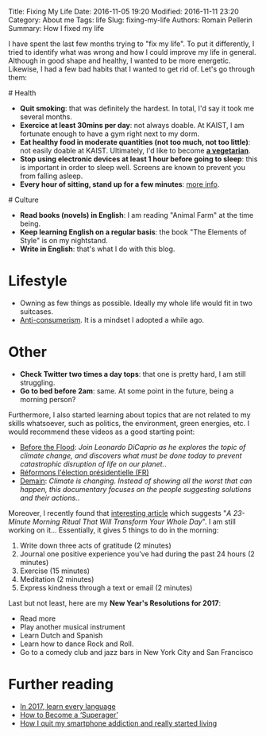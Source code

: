 Title: Fixing My Life
Date: 2016-11-05 19:20
Modified: 2016-11-11 23:20
Category: About me 
Tags: life
Slug: fixing-my-life 
Authors: Romain Pellerin
Summary: How I fixed my life 

I have spent the last few months trying to "fix my life". To put it differently, I tried to identify what was wrong and how I could improve my life in general. Although in good shape and healthy, I wanted to be more energetic. Likewise, I had a few bad habits that I wanted to get rid of. Let's go through them:

# Health

- **Quit smoking**: that was definitely the hardest. In total, I'd say it took me several months.
- **Exercice at least 30mins per day**: not always doable. At KAIST, I am fortunate enough to have a gym right next to my dorm.
- **Eat healthy food in moderate quantities (not too much, not too little)**: not easily doable at KAIST. Ultimately, I'd like to become **[a vegetarian](https://www.youtube.com/watch?v=KriTQ0aTrtw)**.
- **Stop using electronic devices at least 1 hour before going to sleep**: this is important in order to sleep well. Screens are known to prevent you from falling asleep.
- **Every hour of sitting, stand up for a few minutes**: [more info](http://www.everythingsouthcity.com/wp-content/uploads/2014/01/Sitting-page-001.jpg).

# Culture

- **Read books (novels) in English**: I am reading "Animal Farm" at the time being.
- **Keep learning English on a regular basis**: the book "The Elements of Style" is on my nightstand.
- **Write in English**: that's what I do with this blog.

# Lifestyle

- Owning as few things as possible. Ideally my whole life would fit in two suitcases.
- [Anti-consumerism](https://www.youtube.com/watch?v=_INOPfPdhB4). It is a mindset I adopted a while ago.

# Other

- **Check Twitter two times a day tops**: that one is pretty hard, I am still struggling.
- **Go to bed before 2am**: same. At some point in the future, being a morning person?

Furthermore, I also started learning about topics that are not related to my skills whatsoever, such as politics, the environment, green energies, etc. I would recommend these videos as a good starting point:

- [Before the Flood](https://www.youtube.com/watch?v=90CkXVF-Q8M): *Join Leonardo DiCaprio as he explores the topic of climate change, and discovers what must be done today to prevent catastrophic disruption of life on our planet.*.
- [Réformons l'élection présidentielle (FR)](https://www.youtube.com/watch?v=ZoGH7d51bvc)
- [Demain](https://www.demain-lefilm.com/en/film): *Climate is changing. Instead of showing all the worst that can happen, this documentary focuses on the people suggesting solutions and their actions.*.

Moreover, I recently found that [interesting article](http://www.inc.com/marcel-schwantes/a-23-minute-morning-ritual-that-will-transform-your-whole-day.html) which suggests "*A 23-Minute Morning Ritual That Will Transform Your Whole Day*". I am still working on it... Essentially, it gives 5 things to do in the morning:

1. Write down three acts of gratitude (2 minutes)
2. Journal one positive experience you've had during the past 24 hours (2 minutes)
3. Exercise (15 minutes)
4. Meditation (2 minutes)
5. Express kindness through a text or email (2 minutes)

Last but not least, here are my **New Year's Resolutions for 2017**:

- Read more
- Play another musical instrument
- Learn Dutch and Spanish
- Learn how to dance Rock and Roll.
- Go to a comedy club and jazz bars in New York City and San Francisco

# Further reading

- [In 2017, learn every language](https://blog.bradfieldcs.com/in-2017-learn-every-language-59b11f68eee)
- [How to Become a ‘Superager’](http://mobile.nytimes.com/2016/12/31/opinion/sunday/how-to-become-a-superager.html)
- [How I quit my smartphone addiction and really started living](https://www.theguardian.com/technology/2016/feb/11/smartphone-technology-addiction-facebook-twitter)
